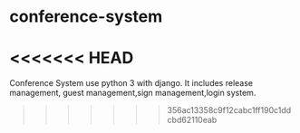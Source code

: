 # conference-system
<<<<<<< HEAD
=======
 Conference System use python 3 with django. It includes release management, guest management,sign management,login system.
>>>>>>> 356ac13358c9f12cabc1ff190c1ddcbd62110eab
